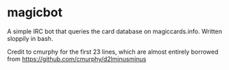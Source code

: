 magicbot
========

A simple IRC bot that queries the card database on magiccards.info. Written sloppily in bash.

Credit to cmurphy for the first 23 lines, which are almost entirely borrowed from https://github.com/cmurphy/d2lminusminus
